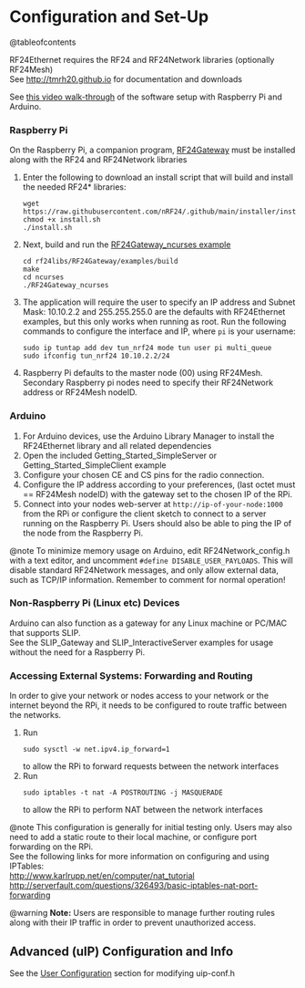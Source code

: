 # Configuration and Set-Up

@tableofcontents

RF24Ethernet requires the RF24 and RF24Network libraries (optionally RF24Mesh) <br>
See http://tmrh20.github.io for documentation and downloads

See [this video walk-through](https://www.youtube.com/watch?v=eYiWUTjNSuc) of the software setup with Raspberry Pi and Arduino.

### Raspberry Pi
On the Raspberry Pi, a companion program, <a href="http://nRF24.github.io/RF24Gateway/">RF24Gateway</a> must be installed along with the RF24 and RF24Network libraries
1. Enter the following to download an install script that will build and install the needed RF24* libraries:
   ```shell
   wget https://raw.githubusercontent.com/nRF24/.github/main/installer/install.sh
   chmod +x install.sh
   ./install.sh
   ```
2. Next, build and run the [RF24Gateway_ncurses example](https://nrf24.github.io/RF24Gateway/RF24Gateway_ncurses_8cpp-example.html)
   ```shell
   cd rf24libs/RF24Gateway/examples/build
   make
   cd ncurses
   ./RF24Gateway_ncurses
   ```
3. The application will require the user to specify an IP address and Subnet Mask: 10.10.2.2 and 255.255.255.0 are the defaults with RF24Ethernet examples, but this only works when running as root. Run the following commands to configure the interface and IP, where `pi` is your username:
   ```shell
   sudo ip tuntap add dev tun_nrf24 mode tun user pi multi_queue
   sudo ifconfig tun_nrf24 10.10.2.2/24
   ```
4. Raspberry Pi defaults to the master node (00) using RF24Mesh. Secondary Raspberry pi nodes need to specify their RF24Network address or RF24Mesh nodeID.

### Arduino
1. For Arduino devices, use the Arduino Library Manager to install the RF24Ethernet library and all related dependencies
2. Open the included Getting_Started_SimpleServer or Getting_Started_SimpleClient example
3. Configure your chosen CE and CS pins for the radio connection.
4. Configure the IP address according to your preferences, (last octet must == RF24Mesh nodeID) with the gateway set to the chosen IP of the RPi.
5. Connect into your nodes web-server at `http://ip-of-your-node:1000` from the RPi or configure the client sketch to connect to a server
running on the Raspberry Pi. Users should also be able to ping the IP of the node from the Raspberry Pi.

@note To minimize memory usage on Arduino, edit RF24Network_config.h with a text editor, and uncomment `#define DISABLE_USER_PAYLOADS`. This
will disable standard RF24Network messages, and only allow external data, such as TCP/IP information. Remember to comment for normal operation!

### Non-Raspberry Pi (Linux etc) Devices
Arduino can also function as a gateway for any Linux machine or PC/MAC that supports SLIP. <br>
See the SLIP_Gateway and SLIP_InteractiveServer
examples for usage without the need for a Raspberry Pi.

### Accessing External Systems: Forwarding and Routing
In order to give your network or nodes access to your network or the internet beyond the RPi, it needs to be configured to route traffic
between the networks.
1. Run
   ```shell
   sudo sysctl -w net.ipv4.ip_forward=1
   ```
   to allow the RPi to forward requests between the network interfaces
2. Run
   ```shell
   sudo iptables -t nat -A POSTROUTING -j MASQUERADE
   ```
   to allow the RPi to perform NAT between the network interfaces

@note This configuration is generally for initial testing only. Users may also need to add a static route to their local machine, or configure port forwarding on the RPi.<br>
See the following links for more information on configuring and using IPTables:<br>
http://www.karlrupp.net/en/computer/nat_tutorial<br>
http://serverfault.com/questions/326493/basic-iptables-nat-port-forwarding

@warning **Note:** Users are responsible to manage further routing rules along with their IP traffic in order to prevent unauthorized access.

## Advanced (uIP) Configuration and Info
See the [User Configuration](group__UipConfiguration.html) section for modifying uip-conf.h
